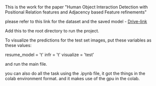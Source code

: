 This is the work for the paper "Human Object Interaction Detection with Positional Relation features and Adjacency based Feature refinements"

please refer to this link for the dataset and the saved model - [Drive-link](https://drive.google.com/drive/folders/1_ynOg3hkVK3oZeZlTr-VeNFM6-liGKt7?usp=drive_link)

Add this to the root directory to run the project. 

To visualize the predictions for the test set images, put these variables as these values:

resume_model = 't' 
infr = 't'
visualize = 'test'

and run the main file.

you can also do all the task using the .ipynb file, it got the things in the colab environment format. and it makes use of the gpu in the colab.
